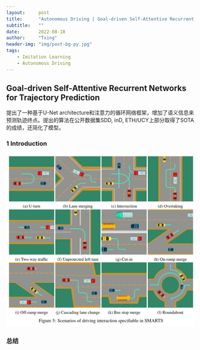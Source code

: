 ```yaml
---
layout:     post
title:      "Autonomous Driving | Goal-driven Self-Attentive Recurrent Networks for Trajectory Prediction"
subtitle:   ""
date:       2022-08-18
author:     "Txing"
header-img: "img/post-bg-py.jpg"
tags:
    - Imitation Learning
    - Autonomous Driving
---
```


## Goal-driven Self-Attentive Recurrent Networks for Trajectory Prediction  

提出了一种基于U-Net architecture和注意力的循环网络框架，增加了语义信息来预测轨迹终点。提出的算法在公开数据集SDD, inD, ETH/UCY上部分取得了SOTA的成绩，还简化了模型。

### 1 Introduction





![Levels of multi-agent learning in autonomous driving](https://raw.githubusercontent.com/txing-casia/txing-casia.github.io/master/img/20220817-2.png)



### 总结

